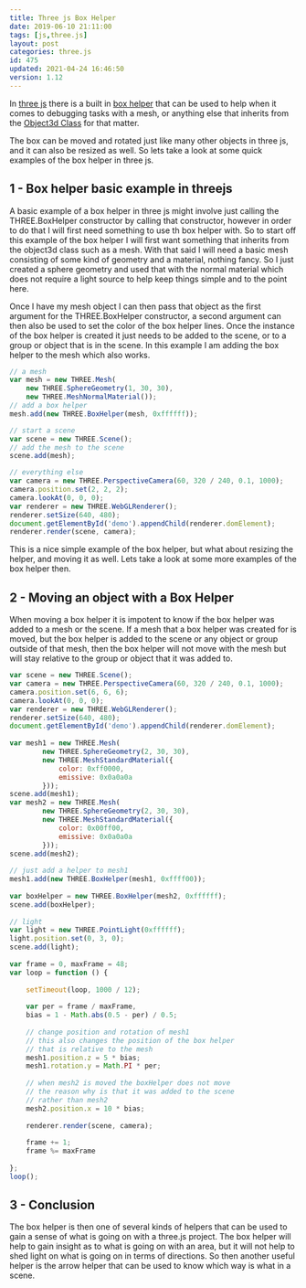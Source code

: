 ```yaml
---
title: Three js Box Helper
date: 2019-06-10 21:11:00
tags: [js,three.js]
layout: post
categories: three.js
id: 475
updated: 2021-04-24 16:46:50
version: 1.12
---
```


In [three js](https://threejs.org/) there is a built in [box helper](https://threejs.org/docs/index.html#api/en/helpers/BoxHelper) that can be used to help when it comes to debugging tasks with a mesh, or anything else that inherits from the [Object3d Class](/2018/04/23/threejs-object32/) for that matter.

The box can be moved and rotated just like many other objects in three js, and it can also be resized as well. So lets take a look at some quick examples of the box helper in three js.

<!-- more -->

## 1 - Box helper basic example in threejs

A basic example of a box helper in three js might involve just calling the THREE.BoxHelper constructor by calling that constructor, however in order to do that I will first need something to use th box helper with. So to start off this example of the box helper I will first want something that inherits from the object3d class such as a mesh. With that said I will need a basic mesh consisting of some kind of geometry and a material, nothing fancy. So I just created a sphere geometry and used that with the normal material which does not require a light source to help keep things simple and to the point here.

Once I have my mesh object I can then pass that object as the first argument for the THREE.BoxHelper constructor, a second argument can then also be used to set the color of the box helper lines. Once the instance of the box helper is created it just needs to be added to the scene, or to a group or object that is in the scene. In this example I am adding the box helper to the mesh which also works.

```js
// a mesh
var mesh = new THREE.Mesh(
    new THREE.SphereGeometry(1, 30, 30), 
    new THREE.MeshNormalMaterial());
// add a box helper
mesh.add(new THREE.BoxHelper(mesh, 0xffffff));

// start a scene
var scene = new THREE.Scene();
// add the mesh to the scene
scene.add(mesh);

// everything else
var camera = new THREE.PerspectiveCamera(60, 320 / 240, 0.1, 1000);
camera.position.set(2, 2, 2);
camera.lookAt(0, 0, 0);
var renderer = new THREE.WebGLRenderer();
renderer.setSize(640, 480);
document.getElementById('demo').appendChild(renderer.domElement);
renderer.render(scene, camera);
```

This is a nice simple example of the box helper, but what about resizing the helper, and moving it as well. Lets take a look at some more examples of the box helper then.

## 2 - Moving an object with a Box Helper

When moving a box helper it is impotent to know if the box helper was added to a mesh or the scene. If a mesh that a box helper was created for is moved, but the box helper is added to the scene or any object or group outside of that mesh, then the box helper will not move with the mesh but will stay relative to the group or object that it was added to.

```js
var scene = new THREE.Scene();
var camera = new THREE.PerspectiveCamera(60, 320 / 240, 0.1, 1000);
camera.position.set(6, 6, 6);
camera.lookAt(0, 0, 0);
var renderer = new THREE.WebGLRenderer();
renderer.setSize(640, 480);
document.getElementById('demo').appendChild(renderer.domElement);
 
var mesh1 = new THREE.Mesh(
        new THREE.SphereGeometry(2, 30, 30),
        new THREE.MeshStandardMaterial({
            color: 0xff0000,
            emissive: 0x0a0a0a
        }));
scene.add(mesh1);
var mesh2 = new THREE.Mesh(
        new THREE.SphereGeometry(2, 30, 30),
        new THREE.MeshStandardMaterial({
            color: 0x00ff00,
            emissive: 0x0a0a0a
        }));
scene.add(mesh2);
 
// just add a helper to mesh1
mesh1.add(new THREE.BoxHelper(mesh1, 0xffff00));
 
var boxHelper = new THREE.BoxHelper(mesh2, 0xffffff);
scene.add(boxHelper);
 
// light
var light = new THREE.PointLight(0xffffff);
light.position.set(0, 3, 0);
scene.add(light);
 
var frame = 0, maxFrame = 48;
var loop = function () {
 
    setTimeout(loop, 1000 / 12);
 
    var per = frame / maxFrame,
    bias = 1 - Math.abs(0.5 - per) / 0.5;
 
    // change position and rotation of mesh1
    // this also changes the position of the box helper
    // that is relative to the mesh
    mesh1.position.z = 5 * bias;
    mesh1.rotation.y = Math.PI * per;
 
    // when mesh2 is moved the boxHelper does not move
    // the reason why is that it was added to the scene
    // rather than mesh2
    mesh2.position.x = 10 * bias;
 
    renderer.render(scene, camera);
 
    frame += 1;
    frame %= maxFrame
 
};
loop();
```

## 3 - Conclusion

The box helper is then one of several kinds of helpers that can be used to gain a sense of what is going on with a three.js project. The box helper will help to gain insight as to what is going on with an area, but it will not help to shed light on what is going on in terms of directions. So then another useful helper is the arrow helper that can be used to know which way is what in a scene.